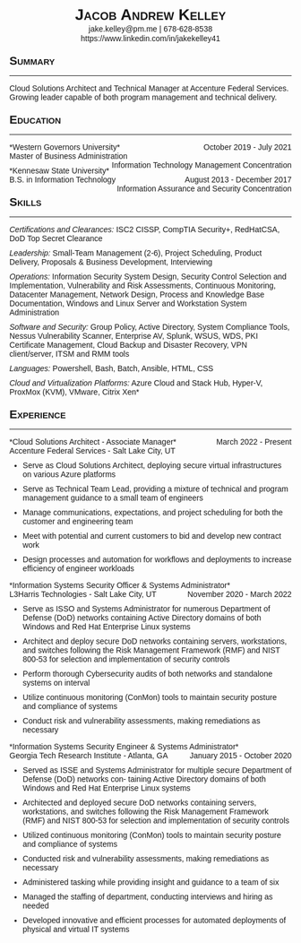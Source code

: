 <!---Global Style--->
<style>
    html * {
        font-family: Helvetica;
        }
    h1 {
        text-align: center;
        margin-bottom: 0;
        font-variant: small-caps;
        }
    h2 {
        margin-top: 20px;
        margin-bottom: 0;
        font-variant: small-caps;
        }
    span {
        float: right
    }
    p {
        margin-top: 1px;
        margin-bottom: 10px;
        font-size: 14px;
    }
    p.center {
        margin-top: 1px;
        margin-bottom: 0;
        text-align: center;
    }
    ul {
        margin-top: 0;
    }
</style>

<!---Start Resume--->
# Jacob Andrew Kelley
<p class="center">jake.kelley@pm.me | 678-628-8538</p>
<p class="center">https://www.linkedin.com/in/jakekelley41</p>

## Summary

---

Cloud Solutions Architect and Technical Manager at Accenture Federal Services. Growing leader capable of both program management and technical delivery.

## Education

---

<p>
*Western Governors University* <span> October 2019 - July 2021</span>
<br>
Master of Business Administration<span>Information Technology Management Concentration</span>
</p>

<p>
*Kennesaw State University* <span> August 2013 - December 2017</span>
<br>
B.S. in Information Technology<span>Information Assurance and Security Concentration</span>
</p>

## Skills

---

*Certifications and Clearances:* ISC2 CISSP, CompTIA Security+, RedHatCSA, DoD Top Secret Clearance

*Leadership:* Small-Team Management (2-6), Project Scheduling, Product Delivery, Proposals & Business Development, Interviewing

*Operations:* Information Security System Design, Security Control Selection and Implementation, Vulnerability
and Risk Assessments, Continuous Monitoring, Datacenter Management, Network Design, Process and Knowledge Base Documentation, Windows and Linux Server and Workstation System Administration

*Software and Security:* Group Policy, Active Directory, System Compliance Tools, Nessus Vulnerability Scanner, Enterprise AV, Splunk, WSUS, WDS, PKI Certificate Management, Cloud Backup and Disaster Recovery, VPN client/server, ITSM and RMM tools

*Languages:* Powershell, Bash, Batch, Ansible, HTML, CSS

*Cloud and Virtualization Platforms:* Azure Cloud and Stack Hub, Hyper-V, ProxMox (KVM), VMware, Citrix Xen*

## Experience

---

<p>
*Cloud Solutions Architect - Associate Manager* <span> March 2022 - Present </span>
<br>
Accenture Federal Services - Salt Lake City, UT
<br>

- Serve as Cloud Solutions Architect, deploying secure virtual infrastructures on various Azure platforms

- Serve as Technical Team Lead, providing a mixture of technical and program management guidance to a small team of engineers

- Manage communications, expectations, and project scheduling for both the customer and engineering team

- Meet with potential and current customers to bid and develop new contract work

- Design processes and automation for workflows and deployments to increase efficiency of engineer workloads
</p>

<p>
*Information Systems Security Officer & Systems Administrator* <span> November 2020 - March 2022 </span>
<br>
L3Harris Technologies - Salt Lake City, UT
<br>

- Serve as ISSO and Systems Administrator for numerous Department of Defense (DoD) networks
containing Active Directory domains of both Windows and Red Hat Enterprise Linux systems

- Architect and deploy secure DoD networks containing servers, workstations, and switches following the Risk
Management Framework (RMF) and NIST 800-53 for selection and implementation of security controls

- Perform thorough Cybersecurity audits of both networks and standalone systems on interval

- Utilize continuous monitoring (ConMon) tools to maintain security posture and compliance of systems

- Conduct risk and vulnerability assessments, making remediations as necessary
</p>

<p>
*Information Systems Security Engineer & Systems Administrator* <span> January 2015 - October 2020 </span>
<br>
Georgia Tech Research Institute - Atlanta, GA
<br>

- Served as ISSE and Systems Administrator for multiple secure Department of Defense (DoD) networks con-
taining Active Directory domains of both Windows and Red Hat Enterprise Linux systems

- Architected and deployed secure DoD networks containing servers, workstations, and switches following the
Risk Management Framework (RMF) and NIST 800-53 for selection and implementation of security controls

- Utilized continuous monitoring (ConMon) tools to maintain security posture and compliance of systems

- Conducted risk and vulnerability assessments, making remediations as necessary

- Administered tasking while providing insight and guidance to a team of six

- Managed the staffing of department, conducting interviews and hiring as needed

- Developed innovative and efficient processes for automated deployments of physical and virtual IT systems

</p>
<!---END RESUME--->